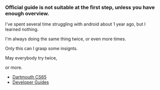 
### Official guide is not suitable at the first step, unless you have enough overview.

I've spent several time struggling with android about 1 year ago, but I learned nothing.

I'm always doing the same thing twice, or even more times.

Only this can I grasp some insignts.

May everybody try twice,

or more.

- [Dartmouth CS65](http://www.cs.dartmouth.edu/~campbell/cs65/cs65.html)
- [Developer Guides](https://developer.android.com/guide/index.html)
